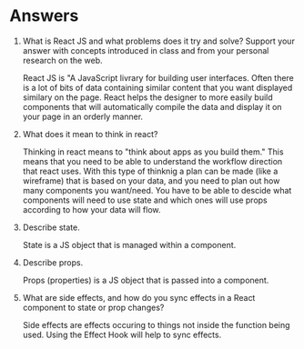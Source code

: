 # Answers

1. What is React JS and what problems does it try and solve? Support your answer with concepts introduced in class and from your personal research on the web.

    React JS is "A JavaScript livrary for building user interfaces. Often there is a lot of bits of data containing similar content that you want displayed similary on the page. React helps the designer to more easily build components that will automatically compile the data and display it on your page in an orderly manner.

1. What does it mean to think in react?

    Thinking in react means to "think about apps as you build them." This means that you need to be able to understand the workflow direction that react uses. With this type of thinknig a plan can be made (like a wireframe) that is based on your data, and you need to plan out how many components you want/need. You have to be able to descide what components will need to use state and which ones will use props according to how your data will flow.

1. Describe state.

    State is a JS object that is managed within a component.

1. Describe props.

    Props (properties) is a JS object that is passed into a component.

1. What are side effects, and how do you sync effects in a React component to state or prop changes?

    Side effects are effects occuring to things not inside the function being used. Using the Effect Hook will help to sync effects.
